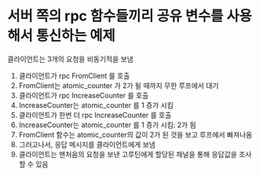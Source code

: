 # 서버 쪽의 rpc 함수들끼리 공유 변수를 사용해서 통신하는 예제
클라이언트는 3개의 요청을 비동기적을 보냄

1. 클라이언트가 rpc FromClient 를 호출
2. FromClient는 atomic_counter 가 2가 될 때까지 무한 루프에서 대기
3. 클라이언트가 rpc IncreaseCounter 를 호출
4. IncreaseCounter는 atomic_counter 를 1 증가 시킴
5. 클라이언트가 한번 더 rpc IncreaseCounter 를 호출
6. IncreaseCounter는 atomic_counter 를 1 증가 시킴: 2가 됨
7. FromClient 함수는 atomic_counter의 값이 2가 된 것을 보고 루프에서 빠져나옴
8. 그러고나서, 응답 메시지를 클라이언트에게 보냄
9. 클라이언트는 맨처음의 요청을 보낸 고루틴에게 할당된 채널을 통해 응답값을 조사할 수 있음

